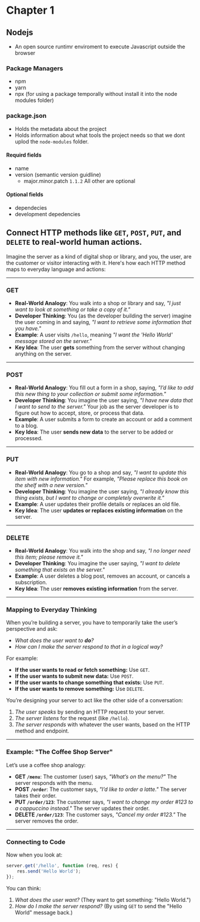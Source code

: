 # Chapter 1

## Nodejs
- An open source runtimr enviroment to execute Javascript outside the browser

### Package Managers
- npm 
- yarn
- npx (for using a package temporally without install it into the node modules folder)

### package.json
- Holds the metadata about the project
- Holds information about what tools the project needs so that we dont uplod the `node-modules` folder. 

#### Requird fields
- name 
- version (semantic version guidline)
    - major.minor.patch `1.1.2`
All other are optional

#### Optional fields
- dependecies
- development depedencies




## Connect HTTP methods like `GET`, `POST`, `PUT`, and `DELETE` to real-world human actions.  
Imagine the server as a kind of digital shop or library, and you, the user, are the customer or visitor interacting with it. Here's how each HTTP method maps to everyday language and actions:

---

### **GET**
- **Real-World Analogy**: You walk into a shop or library and say, *"I just want to look at something or take a copy of it."*
- **Developer Thinking**: You (as the developer building the server) imagine the user coming in and saying, *"I want to retrieve some information that you have."* 
- **Example**: A user visits `/hello`, meaning *"I want the 'Hello World' message stored on the server."*
- **Key Idea**: The user **gets** something from the server without changing anything on the server.

---

### **POST**
- **Real-World Analogy**: You fill out a form in a shop, saying, *"I’d like to add this new thing to your collection or submit some information."*
- **Developer Thinking**: You imagine the user saying, *"I have new data that I want to send to the server."* Your job as the server developer is to figure out how to accept, store, or process that data.
- **Example**: A user submits a form to create an account or add a comment to a blog.
- **Key Idea**: The user **sends new data** to the server to be added or processed.

---

### **PUT**
- **Real-World Analogy**: You go to a shop and say, *"I want to update this item with new information."* For example, *"Please replace this book on the shelf with a new version."*
- **Developer Thinking**: You imagine the user saying, *"I already know this thing exists, but I want to change or completely overwrite it."*
- **Example**: A user updates their profile details or replaces an old file.
- **Key Idea**: The user **updates or replaces existing information** on the server.

---

### **DELETE**
- **Real-World Analogy**: You walk into the shop and say, *"I no longer need this item; please remove it."*
- **Developer Thinking**: You imagine the user saying, *"I want to delete something that exists on the server."*
- **Example**: A user deletes a blog post, removes an account, or cancels a subscription.
- **Key Idea**: The user **removes existing information** from the server.

---

### **Mapping to Everyday Thinking**
When you’re building a server, you have to temporarily take the user’s perspective and ask:
- *What does the user want to **do**?*
- *How can I make the server respond to that in a logical way?*

For example:
- **If the user wants to read or fetch something:** Use `GET`.
- **If the user wants to submit new data:** Use `POST`.
- **If the user wants to change something that exists:** Use `PUT`.
- **If the user wants to remove something:** Use `DELETE`.

You’re designing your server to act like the other side of a conversation:
1. *The user speaks* by sending an HTTP request to your server.
2. *The server listens* for the request (like `/hello`).
3. *The server responds* with whatever the user wants, based on the HTTP method and endpoint.

---

### **Example: "The Coffee Shop Server"**
Let’s use a coffee shop analogy:

- **GET `/menu`**: The customer (user) says, *"What’s on the menu?"* The server responds with the menu.
- **POST `/order`**: The customer says, *"I’d like to order a latte."* The server takes their order.
- **PUT `/order/123`**: The customer says, *"I want to change my order #123 to a cappuccino instead."* The server updates their order.
- **DELETE `/order/123`**: The customer says, *"Cancel my order #123."* The server removes the order.

---

### **Connecting to Code**
Now when you look at:
```javascript
server.get('/hello', function (req, res) {
    res.send('Hello World');
});
```

You can think:
1. *What does the user want?* (They want to get something: "Hello World.")
2. *How do I make the server respond?* (By using `GET` to send the "Hello World" message back.)






